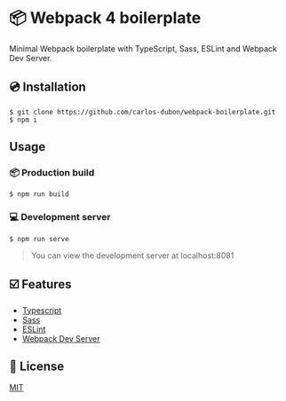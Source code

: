 # 📦 Webpack 4 boilerplate

Minimal Webpack boilerplate with TypeScript, Sass, ESLint and Webpack Dev Server.

## 💿 Installation

    $ git clone https://github.com/carlos-dubon/webpack-boilerplate.git
    $ npm i

## Usage

### 📦 Production build

    $ npm run build


### 💻 Development server

    $ npm run serve
> You can view the development server at localhost:8081

## ☑️ Features

- [Typescript](https://www.typescriptlang.org/)
- [Sass](https://sass-lang.com/)
- [ESLint](https://eslint.org/)
- [Webpack Dev Server](https://github.com/webpack/webpack-dev-server)

## 🔑 License

[MIT](https://github.com/carlos-dubon/webpack-boilerplate/blob/master/LICENSE)
